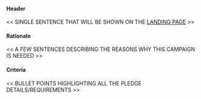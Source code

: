 #### Header
<< SINGLE SENTENCE THAT WILL BE SHOWN ON THE [LANDING PAGE](https://www.freeourknowledge.org/) >>

#### Rationale
<< A FEW SENTENCES DESCRIBING THE REASONS WHY THIS CAMPAIGN IS NEEDED >>

#### Criteria
<< BULLET POINTS HIGHLIGHTING ALL THE PLEDGE DETAILS/REQUIREMENTS >>